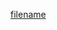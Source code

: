 [filename](https://raw.githubusercontent.com/stone-payments/pos-mamba-sdk/develop/packages/components/Range/README.md ':include')